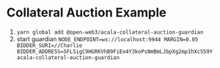 # Collateral Auction Example

1. `yarn global add @open-web3/acala-collateral-auction-guardian`
2. start guardian `NODE_ENDPOINT=ws://localhost:9944 MARGIN=0.05 BIDDER_SURI=//Charlie BIDDER_ADDRESS=5FLSigC9HGRKVhB9FiEo4Y3koPsNmBmLJbpXg2mp1hXcS59Y acala-collateral-auction-guardian`
